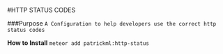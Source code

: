 #HTTP STATUS CODES

###Purpose
`A Configuration to help developers use the correct http status codes`

**How to Install**
`meteor add patrickml:http-status`
